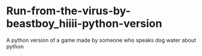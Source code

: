 # Run-from-the-virus-by-beastboy_hiiii-python-version
A python version of a game made by someone who speaks dog water about python
